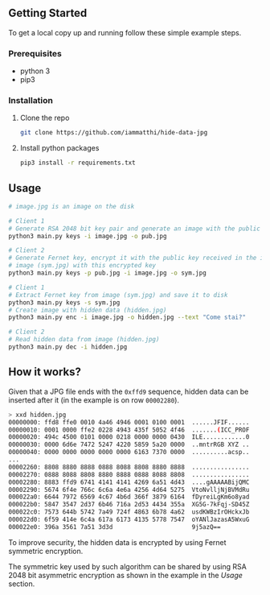 <!-- GETTING STARTED -->

## Getting Started

To get a local copy up and running follow these simple example steps.

### Prerequisites

- python 3
- pip3

### Installation

1. Clone the repo
   ```sh
   git clone https://github.com/iammatthi/hide-data-jpg
   ```
2. Install python packages
   ```sh
   pip3 install -r requirements.txt
   ```

<!-- USAGE EXAMPLES -->

## Usage

```sh
# image.jpg is an image on the disk

# Client 1
# Generate RSA 2048 bit key pair and generate an image with the public key hidden (pub.jpg)
python3 main.py keys -i image.jpg -o pub.jpg

# Client 2
# Generate Fernet key, encrypt it with the public key received in the image (pub.jpg) and generate 
# image (sym.jpg) with this encrypted key
python3 main.py keys -p pub.jpg -i image.jpg -o sym.jpg

# Client 1
# Extract Fernet key from image (sym.jpg) and save it to disk
python3 main.py keys -s sym.jpg
# Create image with hidden data (hidden.jpg)
python3 main.py enc -i image.jpg -o hidden.jpg --text "Come stai?"

# Client 2
# Read hidden data from image (hidden.jpg)
python3 main.py dec -i hidden.jpg
```

## How it works?
Given that a JPG file ends with the `0xffd9` sequence, hidden data can be inserted after it (in the example is on row `00002280`).
```sh
> xxd hidden.jpg
00000000: ffd8 ffe0 0010 4a46 4946 0001 0100 0001  ......JFIF......
00000010: 0001 0000 ffe2 0228 4943 435f 5052 4f46  .......(ICC_PROF
00000020: 494c 4500 0101 0000 0218 0000 0000 0430  ILE............0
00000030: 0000 6d6e 7472 5247 4220 5859 5a20 0000  ..mntrRGB XYZ ..
00000040: 0000 0000 0000 0000 0000 6163 7370 0000  ..........acsp..
...
00002260: 8808 8880 8888 0888 8088 8808 8880 8888  ................
00002270: 0888 8088 8808 8880 8888 0888 8088 8808  ................
00002280: 8883 ffd9 6741 4141 4141 4269 6a51 4d43  ....gAAAAABijQMC
00002290: 5674 6f4e 766c 6c6a 4e6a 4256 4d64 5275  VtoNvlljNjBVMdRu
000022a0: 6644 7972 6569 4c67 4b6d 366f 3879 6164  fDyreiLgKm6o8yad
000022b0: 5847 3547 2d37 6b46 716a 2d53 4434 355a  XG5G-7kFqj-SD45Z
000022c0: 7573 644b 5742 7a49 724f 4863 6b78 4a62  usdKWBzIrOHckxJb
000022d0: 6f59 414e 6c4a 617a 6173 4135 5778 7547  oYANlJazasA5WxuG
000022e0: 396a 3561 7a51 3d3d                      9j5azQ==
```

To improve security, the hidden data is encrypted by using Fernet symmetric encryption.

The symmetric key used by such algorithm can be shared by using RSA 2048 bit asymmetric encryption as shown in the example in the _Usage_ section.



